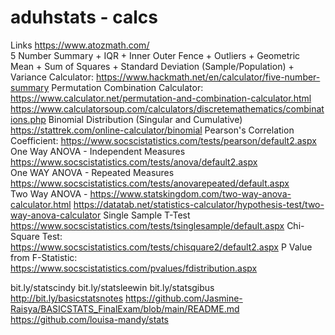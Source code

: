 # aduhstats - calcs
Links https://www.atozmath.com/  
5 Number Summary + IQR + Inner Outer Fence + Outliers + Geometric Mean + Sum of Squares + Standard Deviation (Sample/Population) + Variance Calculator:
https://www.hackmath.net/en/calculator/five-number-summary 
Permutation Combination Calculator:
https://www.calculator.net/permutation-and-combination-calculator.html 
https://www.calculatorsoup.com/calculators/discretemathematics/combinations.php 
Binomial Distribution (Singular and Cumulative)
https://stattrek.com/online-calculator/binomial 
Pearson's Correlation Coefficient:
https://www.socscistatistics.com/tests/pearson/default2.aspx 
One Way ANOVA - Independent Measures
https://www.socscistatistics.com/tests/anova/default2.aspx  
One WAY ANOVA - Repeated Measures
https://www.socscistatistics.com/tests/anovarepeated/default.aspx  
Two Way ANOVA - 
https://www.statskingdom.com/two-way-anova-calculator.html 
https://datatab.net/statistics-calculator/hypothesis-test/two-way-anova-calculator 
Single Sample T-Test
https://www.socscistatistics.com/tests/tsinglesample/default.aspx 
Chi-Square Test:
https://www.socscistatistics.com/tests/chisquare2/default2.aspx 
P Value from F-Statistic:
https://www.socscistatistics.com/pvalues/fdistribution.aspx 

bit.ly/statscindy 
bit.ly/statsleewin 
bit.ly/statsgibus 
http://bit.ly/basicstatsnotes 
https://github.com/Jasmine-Raisya/BASICSTATS_FinalExam/blob/main/README.md 
https://github.com/louisa-mandy/stats

